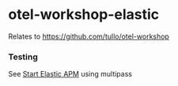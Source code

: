 # otel-workshop-elastic

Relates to https://github.com/tullo/otel-workshop

### Testing

See [Start Elastic APM](multipass.md) using multipass
